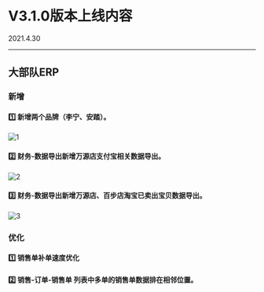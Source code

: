 # V3.1.0版本上线内容

2021.4.30

------

## 大部队ERP

### 新增

#### 1️⃣  新增两个品牌（李宁、安踏）。
![1](https://luim-public.oss-cn-zhangjiakou.aliyuncs.com/release_docs/v3.1.0/1.png)



#### 2️⃣  财务-数据导出新增万源店支付宝相关数据导出。
![2](https://luim-public.oss-cn-zhangjiakou.aliyuncs.com/release_docs/v3.2.0/2.png)



#### 3️⃣  财务-数据导出新增万源店、百步店淘宝已卖出宝贝数据导出。
![3](https://luim-public.oss-cn-zhangjiakou.aliyuncs.com/release_docs/v3.3.0/3.png)




### 优化

#### 1️⃣  销售单补单速度优化

#### 2️⃣  销售-订单-销售单 列表中多单的销售单数据排在相邻位置。



